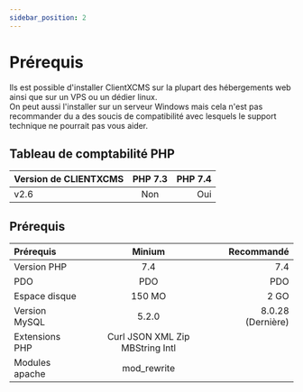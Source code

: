 ```yaml
---
sidebar_position: 2
---
```


# Prérequis

Ils est possible d'installer ClientXCMS sur la plupart des hébergements web ainsi que sur un VPS ou un dédier linux.<br/>
On peut aussi l'installer sur un serveur Windows mais cela n'est pas recommander du a des soucis de compatibilité avec lesquels le support technique ne pourrait pas vous aider. 


## Tableau de comptabilité PHP
| Version de CLIENTXCMS | PHP 7.3    |        PHP 7.4 |
| :------------ | :-------------: | -------------: |
|     v2.6      |     Non         |        Oui     |


## Prérequis
| Prérequis     | Minium          |    Recommandé  |
| :------------ | :-------------: | -------------: |
| Version PHP   |     7.4         |        7.4     |
| PDO           |     PDO         |        PDO     |
| Espace disque | 150 MO          |        2 GO    |
| Version MySQL | 5.2.0           | 8.0.28 (Dernière) |
| Extensions PHP| Curl JSON XML Zip MBString Intl |
| Modules apache| mod_rewrite |